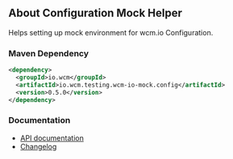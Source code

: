 ## About Configuration Mock Helper

Helps setting up mock environment for wcm.io Configuration.

### Maven Dependency

```xml
<dependency>
  <groupId>io.wcm</groupId>
  <artifactId>io.wcm.testing.wcm-io-mock.config</artifactId>
  <version>0.5.0</version>
</dependency>
```
### Documentation

* [API documentation](apidocs/)
* [Changelog](changes-report.html)
